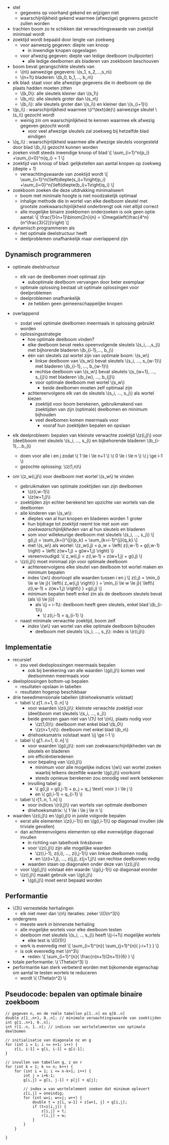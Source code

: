 
* stel
    * gegevens op voorhand gekend en wijzigen niet
    * waarschijnlijkheid gekend waarmee (afwezige) gegevens gezocht zullen worden
* trachten boom zo te schikken dat verwachtingswaarde van zoektijd minimaal wordt
* zoektijd wordt bepaald door lengte van zoekweg
    * voor aanwezig gegeven: diepte van knoop
        * in inwendige knopen opgeslagen
    * voor afwezig gegeven: diepte van ledige deelboom (nullpointer)
        * alle ledige deelbomen als bladeren van zoekboom beschouven
* boom bevat gerangschikte sleutels van
    * \\(n\\) aanwezige gegevens: \\(s_1, s_2,...,s_n\\)
    * \\(n+1\\) bladeren: \\(b_0, b_1,..., b_n\\)
* elk blad: staat voor alle afwezige gegevens die in deelboom op die plaats hadden moeten zitten
    * \\(b_0\\): alle sleutels kleiner dan \\(s_1\\)
    * \\(b_n\\): alle sleutels groter dan \\(s_n\\)
    * \\(b_i\\): alle sleutels groter dan \\(s_i\\) en kleiner dan \\(s_{i+1}\\)
* \\(p_i\\) : waarschijnlijkheid waarmee \\(i^\text{de}\\) aanwezige sleutel \\(s_i\\) gezocht wordt
    * weinig zin om waarschijnlijkheid te kennen waarmee elk afwezig gegeven gezocht wordt
        * voor veel afwezige sleutels zal zoekweg bij hetzelfde blad eindigen
* \\(q_i\\) : waarschijnlijkheid waarmee alle afwezige sleutels voorgesteld door blad \\(b_i\\) gezocht kunnen worden
* zoeken vindt steeds inwendige knoop of blad 
    \\[
        \sum_{i=1}^n{p_i} +\sum_{i=0}^n{q_i} = 1
    \\]
* zoektijd van knoop of blad: gelijkstellen aan aantal knopen op zoekweg (diepte + 1)
    * verwachtingswaarde van zoektijd wordt
    \\[
        \sum_{i=1}^n{\left(diepte(s_i)+1\right)p_i} +\sum_{i=0}^n{\left(diepte(b_i)+1\right)q_i}
    \\]
* zoekboom zoeken die deze uitdrukking minimaliseert
    * boom met minimale hoogte is niet noodzakelijk optimaal
    * inhalige methode die in wortel van elke deelboom sleutel met grootste zoekwaarschijnlijkheid onderbrengt ook niet altijd correct
    * alle mogelijke binaire zoekbomen onderzoeken is ook geen optie
      aantal:   \\[
                    \frac{1}{n+1}\binom{2n}{n} = \Omega\left(\frac{4^n}{n^\frac{3}{2}}\right)
                \\]
* dynamisch programmeren als
    * het optimale deelstructuur heeft
    * deelproblemen onafhankelijk maar overlappend zijn

## Dynamisch programmeren

* optimale deelstructuur
    * elk van de deelbomen moet optimaal zijn
        * suboptimale deelboom vervangen door beter exemplaar
    * optimale oplossing bestaat uit optimale oplossingen voor deelproblemen
    * deelproblemen onafhankelijk
        * ze hebben geen gemeenschappelijke knopen
* overlappend
    * zodat veel optimale deelbomen meermaals in oplossing gebruikt worden
    * oplossingsstrategie
        * hoe optimale deelboom vinden?
        * elke deelboom bevat reeks opeenvolgende sleutels \\(s_i,...,s_j\\) met bijhorende bladeren \\(b_{i-1},..., b_j\\)
        * één van sleutels zal wortel zijn van optimale boom: \\(s_w\\)
            * linkse deelboom van \\(s_w\\) bevat sleutels \\(s_i, ..., s_{w-1}\\)  met bladeren \\(b_{i-1}, ..., b_{w-1}\\)
            * rechtse deelboom van \\(s_w\\) bevat sleutels \\(s_{w+1}, ..., s_{j}\\)  met bladeren \\(b_{w}, ..., b_{j}\\)
            * voor optimale deelboom met wortel \\(s_w\\)
                * beide deelbomen moeten zelf optimaal zijn
        * achtereenvolgens elk van de sleutels \\(s_i, ..., s_j\\) als wortel kiezen
            * zoektijd voor boom berekenen, gebruikmakend van zoektijden van zijn (optimale) deelbomen en minimum bijhouden
            * veel deelbomen komen meermaals voor
                * vooraf hun zoektijden bepalen en opslaan

* elk deelprobleem: bepalen van kleinste verwachte zoektijd \\(z(i,j)\\) voor (deel)boom met sleutels \\(s_i, ..., s_j\\) en bijbehorende bladeren \\(b_{i-1},...b_j\\)
    * doen voor alle i en j zodat
      \\( 1 \le i \le n+1 \\)
      \\( 0 \le i \le n \\)
      \\( j \ge i-1 \\)
    * gezochte oplossing: \\(z(1,n)\\)
* om \\(z_w(i,j)\\) voor deelboom met wortel \\(s_w\\) te vinden
    * gebruikmaken van optimale zoektijden van zijn deelbomen
        * \\(z(i,w-1)\\)
        * \\(z(w+1,j)\\)
    * zoektijden zijn echter berekend ten opzichte van wortels van die deelbomen
    * alle kinderen van \\(s_w\\):
        * dieptes van al hun knopen en bladeren worden 1 groter
        * hun bijdrage tot zoektijd neemt toe met *som van zoekwaarschijnlijkheden* van al hun sleutels en bladeren
        * som voor willekeurige deelboom met sleutels \\(s_i, ..., s_j\\)
          \\[
            g(i,j) = \sum_{k=i}^{j}{p_k} + \sum_{k=i-1}^{j}{q_k}
          \\]
        * met \\(s_w\\) als wortel: \\(z_w(i,j) = p_w + \left( z(i,w-1) + g(i,w-1) \right) + \left( z(w+1,j) + g(w+1,j) \right) \\)
        * vereenvoudigd: \\( z_w(i,j) = z(i,w-1) + z(w+1,j) + g(i,j) \\)
    * \\(z(i,j)\\) moet minimaal zijn voor optimale deelboom
        * achtereenvolgens elke sleutel van deelboom tot wortel maken en minimum bepalen
        * index \\(w\\) doorloopt alle waarden tussen i en j
          \\[ z(i,j) = \min_{i \le w \le j}{ \left\\{ z_w(i,j) \right\\} } = \min_{i \le w \le j}{ \left\\{ z(i,w-1) + z(w+1,j) \right\\} } +g(i,j) \\]
        * minimum bepalen heeft enkel zin als de deelboom sleutels bevat (als \\(i \le j\\))
            * als \\(j = i-1\\): deelboom heeft geen sleutels, enkel blad \\(b_{i-1}\\)
                * \\( z(i,i-1) = q_{i-1} \\)
    * naast minimale verwachte zoektijd, boom zelf
        * *index* \\(w\\) van wortel van elke optimale deelboom bijhouden
            * deelboom met sleutels \\(s_i, ..., s_j\\): index is \\(r(i,j)\\)

## Implementatie

* recursief
    * zou veel deeloplossingen meermaals bepalen
        * ook bij berekening van alle waarden \\(g(i,j)\\) komen veel deelsommen meermaals voor
* deeloplossingen bottom-up bepalen
    * resultaten opslaan in tabellen
    * resultaten hogerop beschikbaar
* drie tweedimensionale tabellen (driehoeksmatrix volstaat)
    * tabel \\( z[1..n+1, 0..n] \\)
        * voor waarden \\(z(i,j)\\): kleinste verwachte zoektijd voor (deel)boom met sleutels \\(s_i, ..., s_j\\)
        * beide grenzen gaan niet van \\(1\\) tot \\(n\\), plaats nodig voor
            * \\(z(1,0)\\): deelboom met enkel blad \\(b_0\\)
            * \\(z(n+1,n)\\): deelboom met enkel blad \\(b_n\\)
        * driehoeksmatrix volstaat want \\(j \ge i-1 \\)
    * tabel \\( g[1..n+1, 0..n] \\)
        * voor waarden \\(g(i,j)\\): som van zoekwaarschijnlijkheden van de sleutels en bladeren
        * om efficiëntieredenen
        * voor bepaling van \\(z(i,j)\\)
            * minimum voor alle mogelijke indices \\(w\\) van wortel zoeken waarbij telkens dezelfde waarde \\(g(i,j)\\) voorkomt
            * steeds opnieuw berekenen zou onnodig veel werk betekenen
        * invulling tabel g:
            * \\( g(i,j) = g(i,j-1) + p_j + q_j \text{ voor } i \le j \\)
            * en \\( g(i,i-1) = q_{i-1} \\)
    * tabel \\( r[1..n, 1..n] \\)
        * voor indices \\(r(i,j)\\) van wortels van optimale deelbomen
        * driehoeksmatrix: \\( 1 \le i \le j \le n \\)
* waarden \\(z(i,j)\\) en \\(g(i,j)\\) in juiste volgorde bepalen
    * eerst alle elementen \\(z(i,i-1)\\) en \\(g(i,i-1)\\) op diagonaal invullen (de triviale gevallen)
    * dan achtereenvolgens elementen op elke evenwijdige diagonaal invullen
        * in richting van tabelhoek linksboven
        * voor \\(z(i,j)\\) zijn alle mogelijke waarden
            * \\(z(i,i-1), z(i,i), ..., z(i,j-1)\\) van linkse deelbomen nodig
            * en \\(z(i+1,j), ..., z(j,j), z(j+1,j)\\) van rechtse deelbomen nodig
        * waarden staan op diagonalen onder deze van \\(z(i,j)\\)
    * voor \\(g(i,j)\\) volstaat één waarde: \\(g(i,j-1)\\) op diagonaal eronder
    * \\(z(i,j)\\) maakt gebruik van \\(g(i,j)\\)
        * \\(g(i,j)\\) moet eerst bepaald worden

## Performantie

* \\(3\\) vernestelde herhalingen
    * elk niet meer dan \\(n\\) iteraties: zeker \\(O(n^3)\\)
* ondergrens
    * meeste werk in binnenste herhaling
    * alle mogelijke wortels voor elke deelboom testen
    * deelboom met sleutels \\(s_i, .., s_j\\) heeft \\(j-i+1\\) mogelijke wortels
        * elke test is \\(O(1)\\)
    * werk is evenredig met
        \\[
            \sum_{i=1}^{n}{ \sum_{j=1}^{n}{ j-i+1 } }
        \\]
    * is ook evenredig met \\(n^3\\)
        * reden: 
        \\[
            \sum_{i=1}^{n}{ \frac{n(n+1)(2n+1)}{6} }
        \\]
* totale performantie: \\( \Theta(n^3) \\)
* performantie kan sterk verbeterd worden met bijkomende eigenschap om aantal te testen wortels te reduceren
    * wordt \\( \Theta(n^2) \\)

## Pseudocode: bepalen van optimale binaire zoekboom

```
// gegeven n, en de reële tabellen p[1..n] en q[0..n]
double z[1..n+1, 0..n]; // minimale verwachtingswaarde van zoektijden
int g[1..n+1, 0..n];
int r[1..n, 1..n]; // indices van wortelelementen van optimale deelbomen

// initialisatie van diagonale nz en g
for (int i = 1; i <= n+1; i++) {
    z[i, i-1] = g[i, i-1] = q[i-1];
}

// invullen van tabellen g, z en r
for (int k = 1; k <= n; k++) {
    for (int i = 1; i <= n-k+1; i++) {
        int j = i+k-1;
        g[i,j] = g[i, j-1] + p[j] + q[j];

        // index w van wortelelement zoeken dat minimum oplevert
        z[i,j] = oneindig;
        for (int w=i; w<=j; w++) {
            double t = z[i, w-1] + z[w+1, j] + g[i,j];
            if (t<z[i,j]) {
                z[i,j] = t;
                r[i,j] = w;
            }
        }
    }

}
```



